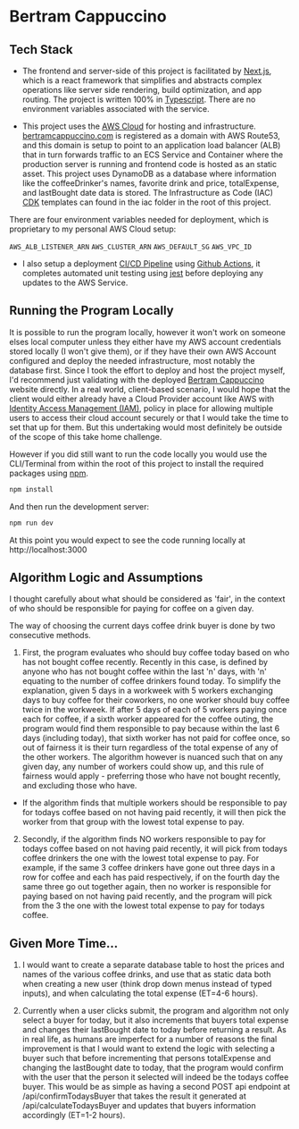 # Bertram Cappuccino

## Tech Stack

- The frontend and server-side of this project is facilitated by [Next.js](https://nextjs.org/), which is a react framework that simplifies and abstracts complex operations like server side rendering, build optimization, and app routing. The project is written 100% in [Typescript](https://www.typescriptlang.org/). There are no environment variables associated with the service.

- This project uses the [AWS Cloud](https://aws.amazon.com/) for hosting and infrastructure. [bertramcappuccino.com](bertramcappuccino.com) is registered as a domain with AWS Route53, and this domain is setup to point to an application load balancer (ALB) that in turn forwards traffic to an ECS Service and Container where the production server is running and frontend code is hosted as an static asset. This project uses DynamoDB as a database where information like the coffeeDrinker's names, favorite drink and price, totalExpense, and lastBought date data is stored. The Infrastructure as Code (IAC) [CDK](https://aws.amazon.com/cdk/) templates can found in the iac folder in the root of this project.

There are four environment variables needed for deployment, which is proprietary to my personal AWS Cloud setup:

`AWS_ALB_LISTENER_ARN`
`AWS_CLUSTER_ARN`
`AWS_DEFAULT_SG`
`AWS_VPC_ID`

- I also setup a deployment [CI/CD Pipeline](https://www.synopsys.com/glossary/what-is-cicd.html) using [Github Actions](https://github.com/features/actions), it completes automated unit testing using [jest](https://jestjs.io/) before deploying any updates to the AWS Service.

## Running the Program Locally

It is possible to run the program locally, however it won't work on someone elses local computer unless they either have my AWS account credentials stored locally (I won't give them), or if they have their own AWS Account configured and deploy the needed infrastructure, most notably the database first. Since I took the effort to deploy and host the project myself, I'd recommend just validating with the deployed [Bertram Cappuccino](https://bertramcappuccino.com) website directly. In a real world, client-based scenario, I would hope that the client would either already have a Cloud Provider account like AWS with [Identity Access Management (IAM)](https://aws.amazon.com/iam), policy in place for allowing multiple users to access their cloud account securely or that I would take the time to set that up for them. But this undertaking would most definitely be outside of the scope of this take home challenge.

However if you did still want to run the code locally you would use the CLI/Terminal from within the root of this project to install the required packages using [npm](https://www.npmjs.com/).

```bash
npm install
```

And then run the development server:

```bash
npm run dev
```

At this point you would expect to see the code running locally at http://localhost:3000

## Algorithm Logic and Assumptions

I thought carefully about what should be considered as 'fair', in the context of who should be responsible for paying for coffee on a given day.

The way of choosing the current days coffee drink buyer is done by two consecutive methods.

1. First, the program evaluates who should buy coffee today based on who has not bought coffee recently. Recently in this case, is defined by anyone who has not bought coffee within the last 'n' days, with 'n' equating to the number of coffee drinkers found today. To simplify the explanation, given 5 days in a workweek with 5 workers exchanging days to buy coffee for their coworkers, no one worker should buy coffee twice in the workweek. If after 5 days of each of 5 workers paying once each for coffee, if a sixth worker appeared for the coffee outing, the program would find them responsible to pay because within the last 6 days (including today), that sixth worker has not paid for coffee once, so out of fairness it is their turn regardless of the total expense of any of the other workers. The algorithm however is nuanced such that on any given day, any number of workers could show up, and this rule of fairness would apply - preferring those who have not bought recently, and excluding those who have.

- If the algorithm finds that multiple workers should be responsible to pay for todays coffee based on not having paid recently, it will then pick the worker from that group with the lowest total expense to pay.

2. Secondly, if the algorithm finds NO workers responsible to pay for todays coffee based on not having paid recently, it will pick from todays coffee drinkers the one with the lowest total expense to pay. For example, if the same 3 coffee drinkers have gone out three days in a row for coffee and each has paid respectively, if on the fourth day the same three go out together again, then no worker is responsible for paying based on not having paid recently, and the program will pick from the 3 the one with the lowest total expense to pay for todays coffee.

## Given More Time...

1. I would want to create a separate database table to host the prices and names of the various coffee drinks, and use that as static data both when creating a new user (think drop down menus instead of typed inputs), and when calculating the total expense (ET=4-6 hours).

2. Currently when a user clicks submit, the program and algorithm not only select a buyer for today, but it also increments that buyers total expense and changes their lastBought date to today before returning a result. As in real life, as humans are imperfect for a number of reasons the final improvement is that I would want to extend the logic with selecting a buyer such that before incrementing that persons totalExpense and changing the lastBought date to today, that the program would confirm with the user that the person it selected will indeed be the todays coffee buyer. This would be as simple as having a second POST api endpoint at /api/confirmTodaysBuyer that takes the result it generated at /api/calculateTodaysBuyer and updates that buyers information accordingly (ET=1-2 hours).
